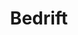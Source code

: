 ---
layout: bedrift/sammarbeids-partnere
title: Bedrift
permalink: /bedrift/sammarbeids-partnere
nav: true
---